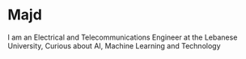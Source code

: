 # Majd
I am an Electrical and Telecommunications Engineer at the Lebanese University, Curious about AI, Machine Learning and Technology
